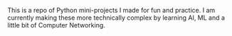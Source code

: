 This is a repo of Python mini-projects I made for fun and practice. I am currently making these more technically complex by learning AI, ML and a little bit of Computer Networking.
